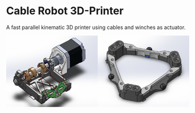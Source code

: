 # Cable Robot 3D-Printer
A fast parallel kinematic 3D printer using cables and winches as actuator.

<div style="display: flex;">
    <img src="construction/actuator/actuator_overview.jpg" alt="ACtuator" width="49%">
    <img src="construction/plattform/plattform_overview_top.jpg" alt="Plattform" width="49%">
</div>
